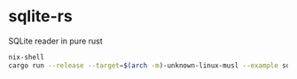 # sqlite-rs
SQLite reader in pure rust

```sh
nix-shell
cargo run --release --target=$(arch -m)-unknown-linux-musl --example sqlite_info
```

